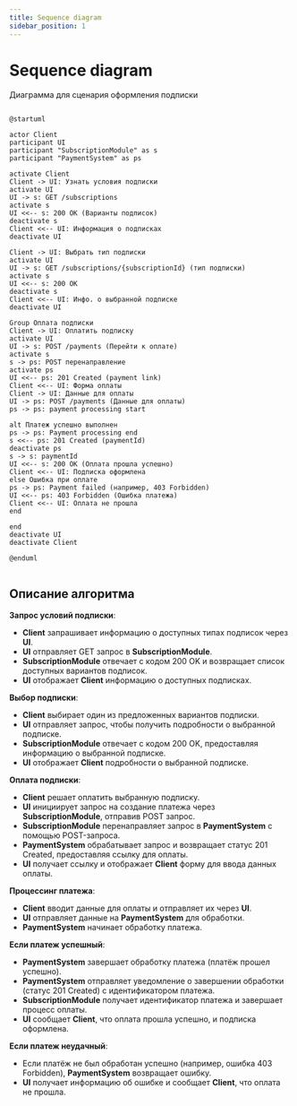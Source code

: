 ```yaml
---
title: Sequence diagram
sidebar_position: 1
---
```



# Sequence diagram

Диаграмма для сценария оформления подписки


```plantuml

@startuml

actor Client
participant UI
participant "SubscriptionModule" as s
participant "PaymentSystem" as ps

activate Client
Client -> UI: Узнать условия подписки
activate UI
UI -> s: GET /subscriptions
activate s
UI <<-- s: 200 OK (Варианты подписок)
deactivate s
Client <<-- UI: Информация о подписках
deactivate UI

Client -> UI: Выбрать тип подписки
activate UI
UI -> s: GET /subscriptions/{subscriptionId} (тип подписки)
activate s
UI <<-- s: 200 OK
deactivate s
Client <<-- UI: Инфо. о выбранной подписке
deactivate UI

Group Оплата подписки
Client -> UI: Оплатить подписку
activate UI
UI -> s: POST /payments (Перейти к оплате)
activate s
s -> ps: POST перенаправление
activate ps
UI <<-- ps: 201 Created (payment link)
Client <<-- UI: Форма оплаты
Client -> UI: Данные для оплаты
UI -> ps: POST /payments (Данные для оплаты)
ps -> ps: payment processing start

alt Платеж успешно выполнен
ps -> ps: Payment processing end
s <<-- ps: 201 Created (paymentId)
deactivate ps
s -> s: paymentId 
UI <<-- s: 200 OK (Оплата прошла успешно)
Client <<-- UI: Подписка оформлена
else Ошибка при оплате
ps -> ps: Payment failed (например, 403 Forbidden)
UI <<-- ps: 403 Forbidden (Ошибка платежа)
Client <<-- UI: Оплата не прошла
end

end
deactivate UI
deactivate Client

@enduml


```


## Описание алгоритма

**Запрос условий подписки**:
- **Client** запрашивает информацию о доступных типах подписок через **UI**.
- **UI** отправляет GET запрос в **SubscriptionModule**.
- **SubscriptionModule** отвечает с кодом 200 OK и возвращает список доступных вариантов подписок.
- **UI** отображает **Client** информацию о доступных подписках.

**Выбор подписки**:
- **Client** выбирает один из предложенных вариантов подписки.
- **UI** отправляет запрос, чтобы получить подробности о выбранной подписке.
- **SubscriptionModule** отвечает с кодом 200 OK, предоставляя информацию о выбранной подписке.
- **UI** отображает **Client** подробности о выбранной подписке.

**Оплата подписки**:
- **Client** решает оплатить выбранную подписку.
- **UI** инициирует запрос на создание платежа через **SubscriptionModule**, отправив POST запрос.
- **SubscriptionModule** перенаправляет запрос в **PaymentSystem** с помощью POST-запроса.
- **PaymentSystem** обрабатывает запрос и возвращает статус 201 Created, предоставляя ссылку для оплаты.
- **UI** получает ссылку и отображает **Client** форму для ввода данных оплаты.

**Процессинг платежа**:
- **Client** вводит данные для оплаты и отправляет их через **UI**.
- **UI** отправляет данные на **PaymentSystem** для обработки.
- **PaymentSystem** начинает обработку платежа.

**Если платеж успешный**:
- **PaymentSystem** завершает обработку платежа (платёж прошел успешно).
- **PaymentSystem** отправляет уведомление о завершении обработки (статус 201 Created) с идентификатором платежа.
- **SubscriptionModule** получает идентификатор платежа и завершает процесс оплаты.
- **UI** сообщает **Client**, что оплата прошла успешно, и подписка оформлена.

**Если платеж неудачный**:
- Если платёж не был обработан успешно (например, ошибка 403 Forbidden), **PaymentSystem** возвращает ошибку.
- **UI** получает информацию об ошибке и сообщает **Client**, что оплата не прошла.

